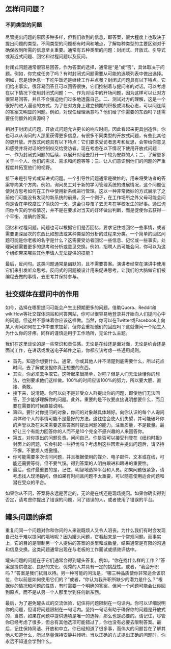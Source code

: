 ## 怎样问问题？

### 不同类型的问题

尽管提出问题的原因多种多样，但我们收到的信息，即答案，很大程度上也取决于提出问题的类型。不同类型的问题都有时间和地点，了解每种类型的主要区别对于确保收到所需的信息至关重要。通常有五种类型的问题：封闭式、开放式、引导式或渐近式问题、回忆和过程问题以及反问。

封闭式问题通常很容易回答。作为答案的选择，通常是“是”或“否”，具体取决于问题。例如，你完成任务了吗？有时封闭式问题需要从可能的选项列表中做出选择。例如，您是想休息一下吃午饭还是继续工作并点餐？封闭式问题具有以下特点。它们给出事实，很容易回答且可以回答很快，它们控制着与提问者的对话。可以考虑在以下情况下使用封闭式问题：一、作为对话中的开场问题，因为这样可以让对方很容易回答，并且不会强迫他们过多地透露自己。二、测试对方的理解，这是一个很好的进入漫谈的方式。为了在对方身上建立预期的积极或消极心态，可以问连续的答案又明显的问题。例如，对现任经理满意吗？他们给了你需要的东西吗？还需要任何额外的资源吗？

相对于封闭式问题，开放式问题允许更长的响应时间，因此看起来更具创造性，你也可以从询问的人那里获得更多信息。有很多不同类型的开放式问题，有些比其他的更开放。开放式问题具有以下特点：它们要求受访者思考和反思，会带给你意见和感受并将对话的控制权交给受访者。现在考虑在以下情况下使用开放式问题：一、作为封闭式问题的后续，以展开对话去打开一个较为安静的人；二、了解更多关于一个人、他们的需求、需求和问题等等；三、让人们意识到他们的问题的严重程度并拓宽他们的视野。

接下来是引导式或渐进式问题。一个引导性问题通常是微妙的，用来将受访者的答案导向某个方向。例如，询问员工对于新的学习管理系统的进展情况，这个问题促使对方思考如何在工作中使用新系统进行管理。这以一种非常微妙的方式展示了之前他们可能没有发现的新系统的前景。另一个例子，在工作场所之外父母可能会问你是否在学校度过了愉快的一天，这会引导孩子去思考在学校发生的好事。通过询问你今天的学校情况，并不是在要求对当天的好坏做出判断，而是促使你去获得一个平衡、准确的答案。

回忆和过程问题。问题也可以根据它们是否回忆，要求记住或回忆一些事情，或者需要更深层次的东西比如想法或某种类型的分析的过程来分类。一个简单的回忆问题可能是你老板的名字是什么？这需要受访者回忆一些信息、记忆或一些事实。处理问题需要更多的思考和分析或意见交换。例如，招聘人员可能会问，你可以为这个组织带来哪些其他申请人无法提供的技能？

最后，反问句。这类问题通常是幽默的，且不需要答案。演讲者经常在演讲中使用它们来引发听众思考。反问式的问题被设计用来促进思考，让我们的大脑做它们被编程去做的事情，去思考并保持参与。


## 社交媒体在提问中的作用

如今，选择在哪里提问可能会产生比预期更多的问题。借助Quora、Reddit和 wikiHow等社交媒体网站和问答网站，你可以很容易地登录并开始向人们提问心中的问题。但这并不意味着你应该这样做。当然，你可以在Twitter或Facebook上向某人询问如何在工作中要求加薪，但你会重视他们的回应吗？这就像问一个陌生人为什么你的牙疼。同样的谨慎适用于工作场所，无论什么主题。

我们在这里谈论的是一些常识和责任感。无论是在线还是面对面，无论是约会还是面试工作，在讲话或发送电子邮件之前，你都应该考虑一些通用规则。

- 首先，知道你想要什么。通常，你或其他人并不清楚到底需要什么，所以花点时间，去了解或发掘你真正想要的东西。
- 其次，你必须去争取它。这听起来很简单，对吧？但是人们无法读懂你的想法，也别要求他们这样做。100%的时间应该100%的努力，所以要大胆、直接、勇敢。
- 接下来，说清楚。你可以向不是非受众人群提出你的问题，即使他们无法回答，至少能够理解你的问题。此外，重要的是不仅要直接说明想要什么，而且要在需要的时候直接说明。
- 第四，要针对你提问的对象，你问的对象越具体越好。向你认识的每个人询问具体和个人的事情可能不是最好的方法。这往往会使人们失望，并可能破坏你的声誉以及在未来需要这些答案时提出问题的能力。注重质量，不是数量。最好让三个有能力回答你的人而不是10个完全不感兴趣的人来回答你。
- 第五，对你提出的问题负责。问问自己，你是否可以接受刊登在《纽约时报》封面上的问题，它会引起一些担忧吗？考虑到这些因素并提出问题后，请坚持不懈，不要烦人或傲慢。
- 你可能需要多次询问问题，并且根据使用的媒介、电子邮件、文本或在线，可能还需要等待。但不要气馁。得到答案的人明白跟进和跟进的重要性。
- 最后，也许最重要的是，记住，明智地选择平台和人员。如果问题很紧急，请考虑找人现场提问，但如果有时间且问题不太重要，可以随意使用适合问题和潜在受众的平台。

如果你从不问，答案将永远是否定的，无论是在线还是现场提问。如果你确实得到否定，请考虑你提出了错误的问题，问了错误的人，或者使用了错误的平台。


## 罐头问题的麻烦

重复问同一个问题对你和你问的人来说既烦人又令人沮丧。为什么我们有时会发现自己处于难以提问的境地呢？因为罐头问题，它看起来是一个常规问题。而事实上，它的目的是限制另一个人提供的答案的类型和或数量，结果通常是有限的沟通和信息交换。这类问题通常出现在与老板的工作面试或绩效评估中。

罐头问题的问题在于它们通常会得到罐头答复。例如，“你在找什么样的工作？”答案是提供稳定、良好的文化、优秀的人并具有一定的挑战性。或者，“我会升​​职吗？”答案是我们拭目以待。另一种可能的问法是，“哪三种品质使你非常适合该职位，你以前是如何使用它们的？”或者，“你认为我升职所缺少的潜力是什么？”根据你的情况和问题的性质，有时需要一个明确的答案，但问一个问题可能会让你回到原点，而不是从另一个人那里学到任何新东西。

最后，为了避免罐头式的交流体验，记住将问题限制在一句话内。你可以详细说明你的问题，但请将问题限制在一句话内。坚持一句话有助于确保你的问题是开放式的，当然，如果在问题中提供选项是唯一的选择，那么也是必要的。请记住，尽管你已经考虑了很多，但总有其他选项可能错过了，你也没有必要去限制答案。最后，记住保持简洁、开放和中立。你已经知道了很多事，而伟大的问题旨在了解其他人知道什么，所以尽量保持安静并倾听。当以正确的方式提出正确的问题时，你永远不知道会学到什么。 
